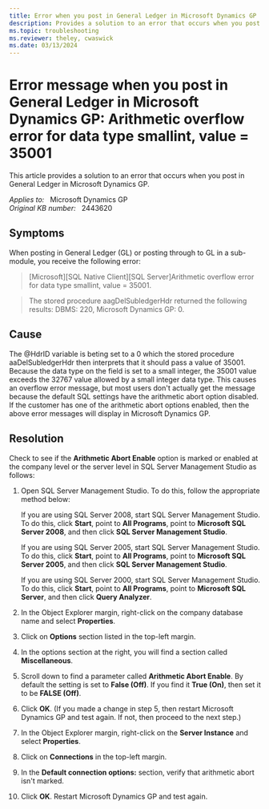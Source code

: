 ```yaml
---
title: Error when you post in General Ledger in Microsoft Dynamics GP
description: Provides a solution to an error that occurs when you post in General Ledger in Microsoft Dynamics GP.
ms.topic: troubleshooting
ms.reviewer: theley, cwaswick
ms.date: 03/13/2024
---
```

# Error message when you post in General Ledger in Microsoft Dynamics GP: Arithmetic overflow error for data type smallint, value = 35001

This article provides a solution to an error that occurs when you post in General Ledger in Microsoft Dynamics GP.

_Applies to:_ &nbsp; Microsoft Dynamics GP  
_Original KB number:_ &nbsp; 2443620

## Symptoms

When posting in General Ledger (GL) or posting through to GL in a sub-module, you receive the following error:

> [Microsoft][SQL Native Client][SQL Server]Arithmetic overflow error for data type smallint, value = 35001.

> The stored procedure aagDelSubledgerHdr returned the following results: DBMS: 220, Microsoft Dynamics GP: 0.

## Cause

The @HdrID variable is beting set to a 0 which the stored procedure aaDelSubledgerHdr then interprets that it should pass a value of 35001. Because the data type on the field is set to a small integer, the 35001 value exceeds the 32767 value allowed by a small integer data type. This causes an overflow error message, but most users don't actually get the message because the default SQL settings have the arithmetic abort option disabled. If the customer has one of the arithmetic abort options enabled, then the above error messages will display in Microsoft Dynamics GP.

## Resolution

Check to see if the **Arithmetic Abort Enable** option is marked or enabled at the company level or the server level in SQL Server Management Studio as follows:

1. Open SQL Server Management Studio. To do this, follow the appropriate method below:

    If you are using SQL Server 2008, start SQL Server Management Studio. To do this, click **Start**, point to **All Programs**, point to **Microsoft SQL Server 2008**, and then click **SQL Server Management Studio**.

    If you are using SQL Server 2005, start SQL Server Management Studio. To do this, click **Start**, point to **All Programs**, point to **Microsoft SQL Server 2005**, and then click **SQL Server Management Studio**.

    If you are using SQL Server 2000, start SQL Server Management Studio. To do this, click **Start**, point to **All Programs**, point to **Microsoft SQL Server**, and then click **Query Analyzer**.

2. In the Object Explorer margin, right-click on the company database name and select **Properties**.

3. Click on **Options** section listed in the top-left margin.

4. In the options section at the right, you will find a section called  **Miscellaneous**.

5. Scroll down to find a parameter called **Arithmetic Abort Enable**. By default the setting is set to **False (Off)**. If you find it **True (On)**, then set it to be **FALSE (Off)**.

6. Click **OK**. (If you made a change in step 5, then restart Microsoft Dynamics GP and test again. If not, then proceed to the next step.)

7. In the Object Explorer margin, right-click on the **Server Instance** and select **Properties**.

8. Click on **Connections** in the top-left margin.

9. In the **Default connection options:** section, verify that arithmetic abort isn't marked.

10. Click **OK**. Restart Microsoft Dynamics GP and test again.
